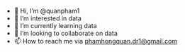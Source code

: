 - 👋 Hi, I’m @quanpham1
- 👀 I’m interested in data 
- 🌱 I’m currently learning data
- 💞️ I’m looking to collaborate on data
- 📫 How to reach me via phamhongquan.dr1@gmail.com

<!---
quanpham1/quanpham1 is a ✨ special ✨ repository because its `README.md` (this file) appears on your GitHub profile.
You can click the Preview link to take a look at your changes.
--->
